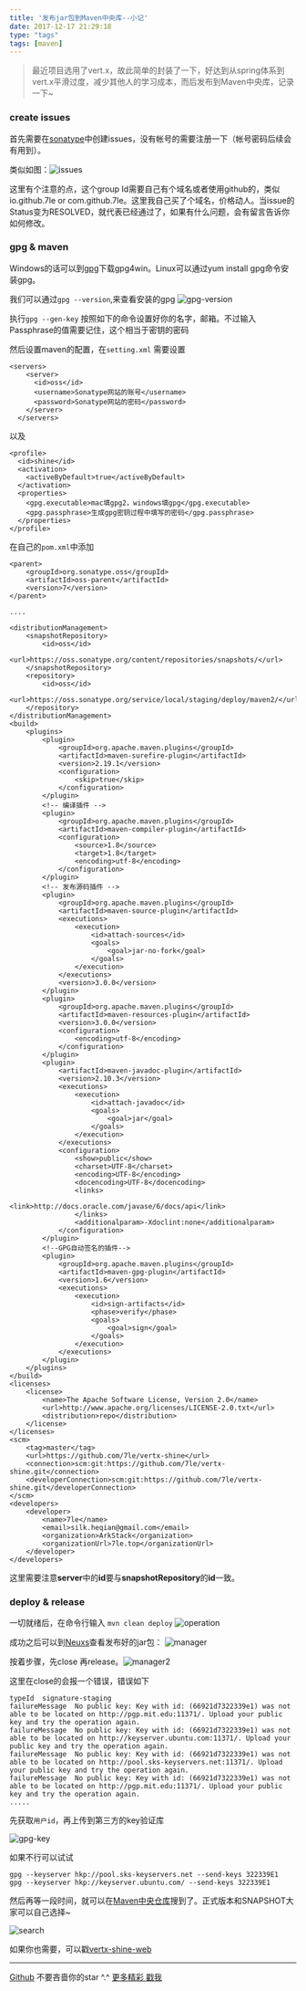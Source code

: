 ```yaml
---
title: '发布jar包到Maven中央库--小记'
date: 2017-12-17 21:29:18
type: "tags"
tags: [maven]
---
```


> 最近项目选用了vert.x，故此简单的封装了一下，好达到从spring体系到vert.x平滑过度，减少其他人的学习成本，而后发布到Maven中央库，记录一下~

<!--more-->

### create issues

首先需要在[sonatype](https://issues.sonatype.org/secure/Dashboard.jspa)中创建issues，没有帐号的需要注册一下（帐号密码后续会有用到）。

类似如图：![issues](https://github.com/7le/7le.github.io/raw/master/image/maven/maven-issus.png)

这里有个注意的点，这个group Id需要自己有个域名或者使用github的，类似io.github.7le or com.github.7le。这里我自己买了个域名，价格动人。当issue的Status变为RESOLVED，就代表已经通过了，如果有什么问题，会有留言告诉你如何修改。

### gpg & maven

Windows的话可以到[gpg](https://www.gpg4win.org/download.html)下载gpg4win。Linux可以通过yum install gpg命令安装gpg。

我们可以通过``gpg --version``,来查看安装的gpg
![gpg-version](https://github.com/7le/7le.github.io/raw/master/image/maven/maven-gpg-version.png)

执行``gpg --gen-key`` 按照如下的命令设置好你的名字，邮箱。不过输入Passphrase的值需要记住，这个相当于密钥的密码

然后设置maven的配置，在``setting.xml``
需要设置
```
<servers>
    <server>
      <id>oss</id>
      <username>Sonatype网站的账号</username>
      <password>Sonatype网站的密码</password>
    </server>
  </servers>
```
以及
```
<profile>
  <id>shine</id>
  <activation>
    <activeByDefault>true</activeByDefault>
  </activation>
  <properties>
    <gpg.executable>mac填gpg2，windows填gpg</gpg.executable>
    <gpg.passphrase>生成gpg密钥过程中填写的密码</gpg.passphrase>
  </properties>
</profile>
```

在自己的``pom.xml``中添加
```
<parent>
    <groupId>org.sonatype.oss</groupId>
    <artifactId>oss-parent</artifactId>
    <version>7</version>
</parent>

....

<distributionManagement>
    <snapshotRepository>
        <id>oss</id>
        <url>https://oss.sonatype.org/content/repositories/snapshots/</url>
    </snapshotRepository>
    <repository>
        <id>oss</id>
        <url>https://oss.sonatype.org/service/local/staging/deploy/maven2/</url>
    </repository>
</distributionManagement>
<build>
    <plugins>
        <plugin>
            <groupId>org.apache.maven.plugins</groupId>
            <artifactId>maven-surefire-plugin</artifactId>
            <version>2.19.1</version>
            <configuration>
                <skip>true</skip>
            </configuration>
        </plugin>
        <!-- 编译插件 -->
        <plugin>
            <groupId>org.apache.maven.plugins</groupId>
            <artifactId>maven-compiler-plugin</artifactId>
            <configuration>
                <source>1.8</source>
                <target>1.8</target>
                <encoding>utf-8</encoding>
            </configuration>
        </plugin>
        <!-- 发布源码插件 -->
        <plugin>
            <groupId>org.apache.maven.plugins</groupId>
            <artifactId>maven-source-plugin</artifactId>
            <executions>
                <execution>
                    <id>attach-sources</id>
                    <goals>
                        <goal>jar-no-fork</goal>
                    </goals>
                </execution>
            </executions>
            <version>3.0.0</version>
        </plugin>
        <plugin>
            <groupId>org.apache.maven.plugins</groupId>
            <artifactId>maven-resources-plugin</artifactId>
            <version>3.0.0</version>
            <configuration>
                <encoding>utf-8</encoding>
            </configuration>
        </plugin>
        <plugin>
            <artifactId>maven-javadoc-plugin</artifactId>
            <version>2.10.3</version>
            <executions>
                <execution>
                    <id>attach-javadoc</id>
                    <goals>
                        <goal>jar</goal>
                    </goals>
                </execution>
            </executions>
            <configuration>
                <show>public</show>
                <charset>UTF-8</charset>
                <encoding>UTF-8</encoding>
                <docencoding>UTF-8</docencoding>
                <links>
                    <link>http://docs.oracle.com/javase/6/docs/api</link>
                </links>
                <additionalparam>-Xdoclint:none</additionalparam>
            </configuration>
        </plugin>
        <!--GPG自动签名的插件-->
        <plugin>
            <groupId>org.apache.maven.plugins</groupId>
            <artifactId>maven-gpg-plugin</artifactId>
            <version>1.6</version>
            <executions>
                <execution>
                    <id>sign-artifacts</id>
                    <phase>verify</phase>
                    <goals>
                        <goal>sign</goal>
                    </goals>
                </execution>
            </executions>
        </plugin>
    </plugins>
</build>
<licenses>
    <license>
        <name>The Apache Software License, Version 2.0</name>
        <url>http://www.apache.org/licenses/LICENSE-2.0.txt</url>
        <distribution>repo</distribution>
    </license>
</licenses>
<scm>
    <tag>master</tag>
    <url>https://github.com/7le/vertx-shine</url>
    <connection>scm:git:https://github.com/7le/vertx-shine.git</connection>
    <developerConnection>scm:git:https://github.com/7le/vertx-shine.git</developerConnection>
</scm>
<developers>
    <developer>
        <name>7le</name>
        <email>silk.heqian@gmail.com</email>
        <organization>ArkStack</organization>
        <organizationUrl>7le.top</organizationUrl>
    </developer>
</developers>
```

这里需要注意**server**中的**id**要与**snapshotRepository**的**id**一致。

### deploy & release 

一切就绪后，在命令行输入
``mvn clean deploy``
![operation](https://github.com/7le/7le.github.io/raw/master/image/maven/maven-operation.jpg)

成功之后可以到[Neuxs](https://oss.sonatype.org/index.html#stagingRepositories)查看发布好的jar包：
![manager](https://github.com/7le/7le.github.io/raw/master/image/maven/maven-manager.jpg)

按着步骤，先close 再release。![manager2](https://github.com/7le/7le.github.io/raw/master/image/maven/maven-manager2.png)

这里在close的会报一个错误，错误如下
```
typeId	signature-staging
failureMessage	No public key: Key with id: (66921d7322339e1) was not able to be located on http://pgp.mit.edu:11371/. Upload your public key and try the operation again.
failureMessage	No public key: Key with id: (66921d7322339e1) was not able to be located on http://keyserver.ubuntu.com:11371/. Upload your public key and try the operation again.
failureMessage	No public key: Key with id: (66921d7322339e1) was not able to be located on http://pool.sks-keyservers.net:11371/. Upload your public key and try the operation again.
failureMessage	No public key: Key with id: (66921d7322339e1) was not able to be located on http://pgp.mit.edu:11371/. Upload your public key and try the operation again.
.....
```

先获取``用户id``，再上传到第三方的key验证库

![gpg-key](https://github.com/7le/7le.github.io/raw/master/image/maven/gpg-key.png)

如果不行可以试试
```
gpg --keyserver hkp://pool.sks-keyservers.net --send-keys 322339E1
gpg --keyserver hkp://keyserver.ubuntu.com/ --send-keys 322339E1
```

然后再等一段时间，就可以在[Maven中央仓库](http://search.maven.org)搜到了。正式版本和SNAPSHOT大家可以自己选择~

![search](https://github.com/7le/7le.github.io/raw/master/image/maven/maven-search.png)

如果你也需要，可以戳[vertx-shine-web](https://github.com/7le/vertx-shine)

---
[Github](https://github.com/7le) 不要吝啬你的star ^.^
[更多精彩 戳我](https://7le.top)